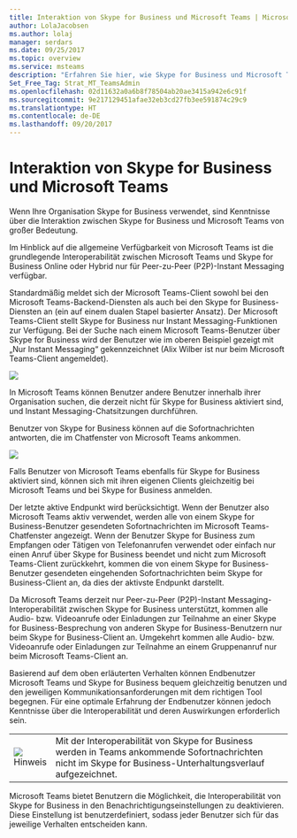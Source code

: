 ```yaml
---
title: Interaktion von Skype for Business und Microsoft Teams | Microsoft-Support
author: LolaJacobsen
ms.author: lolaj
manager: serdars
ms.date: 09/25/2017
ms.topic: overview
ms.service: msteams
description: "Erfahren Sie hier, wie Skype for Business und Microsoft Teams interagieren – von Chats bis zu Anrufen."
Set_Free_Tag: Strat_MT_TeamsAdmin
ms.openlocfilehash: 02d11632a0a6b8f78504ab20ae3415a942e6c91f
ms.sourcegitcommit: 9e217129451afae32eb3cd27fb3ee591874c29c9
ms.translationtype: HT
ms.contentlocale: de-DE
ms.lasthandoff: 09/20/2017
---
```

<a name="how-skype-for-business-and-microsoft-teams-interact"></a>Interaktion von Skype for Business und Microsoft Teams
===================================================

Wenn Ihre Organisation Skype for Business verwendet, sind Kenntnisse über die Interaktion zwischen Skype for Business und Microsoft Teams von großer Bedeutung.

Im Hinblick auf die allgemeine Verfügbarkeit von Microsoft Teams ist die grundlegende Interoperabilität zwischen Microsoft Teams und Skype for Business Online oder Hybrid nur für Peer-zu-Peer (P2P)-Instant Messaging verfügbar.

Standardmäßig meldet sich der Microsoft Teams-Client sowohl bei den Microsoft Teams-Backend-Diensten als auch bei den Skype for Business-Diensten an (ein auf einem dualen Stapel basierter Ansatz). Der Microsoft Teams-Client stellt Skype for Business nur Instant Messaging-Funktionen zur Verfügung. Bei der Suche nach einem Microsoft Teams-Benutzer über Skype for Business wird der Benutzer wie im oberen Beispiel gezeigt mit „Nur Instant Messaging“ gekennzeichnet (Alix Wilber ist nur beim Microsoft Teams-Client angemeldet).

![](media/Understand_how_Skype_for_Business_and_Microsoft_Teams_interact_image1.png)

In Microsoft Teams können Benutzer andere Benutzer innerhalb ihrer Organisation suchen, die derzeit nicht für Skype for Business aktiviert sind, und Instant Messaging-Chatsitzungen durchführen.

Benutzer von Skype for Business können auf die Sofortnachrichten antworten, die im Chatfenster von Microsoft Teams ankommen.

![](media/Understand_how_Skype_for_Business_and_Microsoft_Teams_interact_image2.png)

Falls Benutzer von Microsoft Teams ebenfalls für Skype for Business aktiviert sind, können sich mit ihren eigenen Clients gleichzeitig bei Microsoft Teams und bei Skype for Business anmelden.

Der letzte aktive Endpunkt wird berücksichtigt. Wenn der Benutzer also Microsoft Teams aktiv verwendet, werden alle von einem Skype for Business-Benutzer gesendeten Sofortnachrichten im Microsoft Teams-Chatfenster angezeigt. Wenn der Benutzer Skype for Business zum Empfangen oder Tätigen von Telefonanrufen verwendet oder einfach nur einen Anruf über Skype for Business beendet und nicht zum Microsoft Teams-Client zurückkehrt, kommen die von einem Skype for Business-Benutzer gesendeten eingehenden Sofortnachrichten beim Skype for Business-Client an, da dies der aktivste Endpunkt darstellt.

Da Microsoft Teams derzeit nur Peer-zu-Peer (P2P)-Instant Messaging-Interoperabilität zwischen Skype for Business unterstützt, kommen alle Audio- bzw. Videoanrufe oder Einladungen zur Teilnahme an einer Skype for Business-Besprechung von anderen Skype for Business-Benutzern nur beim Skype for Business-Client an. Umgekehrt kommen alle Audio- bzw. Videoanrufe oder Einladungen zur Teilnahme an einem Gruppenanruf nur beim Microsoft Teams-Client an.

Basierend auf dem oben erläuterten Verhalten können Endbenutzer Microsoft Teams und Skype for Business bequem gleichzeitig benutzen und den jeweiligen Kommunikationsanforderungen mit dem richtigen Tool begegnen. Für eine optimale Erfahrung der Endbenutzer können jedoch Kenntnisse über die Interoperabilität und deren Auswirkungen erforderlich sein.


|  |  |
|---------|---------|
|![](media/Understand_how_Skype_for_Business_and_Microsoft_Teams_interact_image3.png)<br>Hinweis</br>      |Mit der Interoperabilität von Skype for Business werden in Teams ankommende Sofortnachrichten nicht im Skype for Business-Unterhaltungsverlauf aufgezeichnet.         |

Microsoft Teams bietet Benutzern die Möglichkeit, die Interoperabilität von Skype for Business in den Benachrichtigungseinstellungen zu deaktivieren. Diese Einstellung ist benutzerdefiniert, sodass jeder Benutzer sich für das jeweilige Verhalten entscheiden kann.
